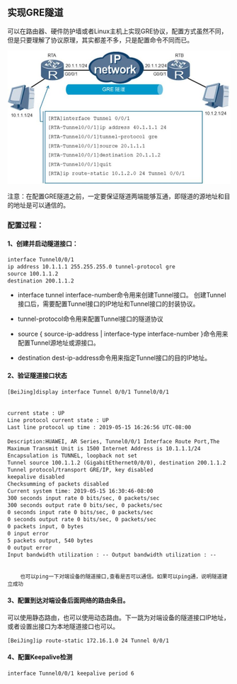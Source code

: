 ## 实现GRE隧道

​	可以在路由器、硬件防护墙或者Linux主机上实现GRE协议，配置方式虽然不同，但是只要理解了协议原理，其实都差不多，只是配置命令不同而已。

![图片1](images/图片1.png)

​	注意：在配置GRE隧道之前，一定要保证隧道两端能够互通，即隧道的源地址和目的地址是可以通信的。

### 配置过程：

#### 	1、创建并启动隧道接口：

```shell
interface Tunnel0/0/1
ip address 10.1.1.1 255.255.255.0 tunnel-protocol gre
source 100.1.1.2
destination 200.1.1.2
```

+ interface tunnel interface-number命令用来创建Tunnel接口。 创建Tunnel接口后，需要配置Tunnel接口的IP地址和Tunnel接口的封装协议。

+ tunnel-protocol命令用来配置Tunnel接口的隧道协议
+ source { source-ip-address | interface-type interface-number }命令用来配置Tunnel源地址或源接口。
+ destination dest-ip-address命令用来指定Tunnel接口的目的IP地址。

#### 2、验证隧道接口状态

```shell
[BeiJing]display interface Tunnel 0/0/1 Tunnel0/0/1


current state : UP
Line protocol current state : UP
Last line protocol up time : 2019-05-15 16:26:56 UTC-08:00

Description:HUAWEI, AR Series, Tunnel0/0/1 Interface Route Port,The Maximum Transmit Unit is 1500 Internet Address is 10.1.1.1/24
Encapsulation is TUNNEL, loopback not set
Tunnel source 100.1.1.2 (GigabitEthernet0/0/0), destination 200.1.1.2 Tunnel protocol/transport GRE/IP, key disabled
keepalive disabled
Checksumming of packets disabled
Current system time: 2019-05-15 16:30:46-08:00
300 seconds input rate 0 bits/sec, 0 packets/sec
300 seconds output rate 0 bits/sec, 0 packets/sec
0 seconds input rate 0 bits/sec, 0 packets/sec
0 seconds output rate 0 bits/sec, 0 packets/sec
0 packets input, 0 bytes
0 input error
5 packets output, 540 bytes
0 output error
Input bandwidth utilization : -- Output bandwidth utilization : --


	也可以ping一下对端设备的隧道接口,查看是否可以通信。如果可以ping通，说明隧道建立成功
```



#### 3、配置到达对端设备后面网络的路由条目。

​	可以使用静态路由，也可以使用动态路由。下一跳为对端设备的隧道接口IP地址，或者设置出接口为本地隧道接口也可以。

```shell
[BeiJing]ip route-static 172.16.1.0 24 Tunnel 0/0/1 
```

#### 4、配置Keepalive检测

```shell
interface Tunnel0/0/1 keepalive period 6
```

